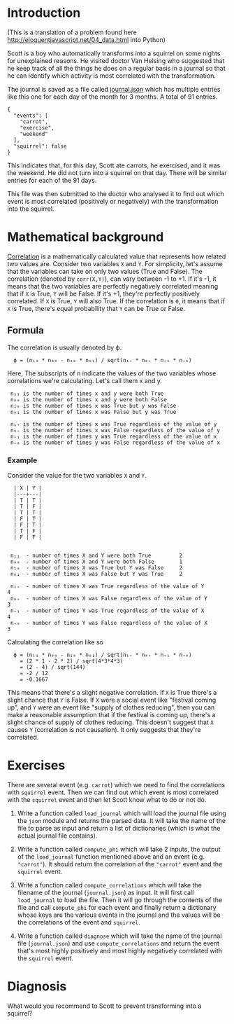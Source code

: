 # Introduction

(This is a translation of a problem found here
http://eloquentjavascript.net/04_data.html into Python)

Scott is a boy who automatically transforms into a squirrel on some
nights for unexplained reasons. He visited doctor Van Helsing who
suggested that he keep track of all the things he does on a regular
basis in a journal so that he can identify which activity is most
correlated with the transformation.

The journal is saved as a file called [journal.json](journal.json)
which has multiple entries like this one for each day of the month for
3 months. A total of 91 entries.

    {
      "events": [
        "carrot",
        "exercise",
        "weekend"
      ],
      "squirrel": false
    }

This indicates that, for this day, Scott ate carrots, he exercised,
and it was the weekend. He did not turn into a squirrel on that
day. There will be similar entries for each of the 91 days.

This file was then submitted to the doctor who analysed it to find out
which event is most correlated (positively or negatively) with the
transformation into the squirrel.

# Mathematical background

[Correlation](https://en.wikipedia.org/wiki/Correlation_and_dependence)
is a mathematically calculated value that represents how related two
values are. Consider two variables `X` and `Y`. For simplicity, let's
assume that the variables can take on only two values (True and
False). The correlation (denoted by `corr(X,Y)`), can vary between -1
to +1. If it's -1, it means that the two variables are perfectly
negatively correlated meaning that if `X` is True, `Y` will be
False. If it's +1, they're perfectly positively correlated. If `X`
is True, `Y` will also True. If the correlation is `0`, it means that
if `X` is True, there's equal probability that `Y` can be True or
False. 


## Formula

The correlation is usually denoted by ϕ. 


      ϕ = (n₁₁ * n₀₀ - n₁₀ * n₀₁) / sqrt(n₁₊ * n₀₊ * n₊₁ * n₊₀)


Here, The subscripts of n indicate the values of the two variables whose
correlations we're calculating. Let's call them x and y.


     n₁₁ is the number of times x and y were both True
     n₀₀ is the number of times x and y were both False
     n₁₀ is the number of times x was True but y was False
     n₀₁ is the number of times x was False but y was True
     
     n₁₊ is the number of times x was True regardless of the value of y
     n₀₊ is the number of times x was False regardless of the value of y
     n₊₁ is the number of times y was True regardless of the value of x
     n₊₀ is the number of times y was False regardless of the value of x


### Example

Consider the value for the two variables `X` and `Y`. 

      | X | Y |
      |---+---|
      | T | T |
      | T | F |
      | T | T |
      | F | T |
      | F | T |
      | T | F |
      | F | F |


     n₁₁  - number of times X and Y were both True         2
     n₀₀  - number of times X and Y were both False        1
     n₁₀  - number of times X was True but Y was False     2
     n₀₁  - number of times X was False but Y was True     2
     
     n₁₊  - number of times X was True regardless of the value of Y       4
     n₀₊  - number of times X was False regardless of the value of Y      3
     n₊₁  - number of times Y was True regardless of the value of X       4
     n₊₀  - number of times Y was False regardless of the value of X      3


Calculating the correlation like so

      ϕ = (n₁₁ * n₀₀ - n₁₀ * n₀₁) / sqrt(n₁₊ * n₀₊ * n₊₁ * n₊₀)
        = (2 * 1 - 2 * 2) / sqrt(4*3*4*3)
        = (2 - 4) / sqrt(144)
        = -2 / 12
        = -0.1667
  
This means that there's a slight negative correlation. If `X` is
True there's a slight chance that `Y` is False. If `X` were a social
event like "festival coming up", and `Y` were an event like "supply of
clothes reducing", then you can make a reasonable assumption that if
the festival is coming up, there's a slight chance of supply of
clothes reducing. This doesn't suggest that `X` causes `Y`
(correlation is not causation). It only suggests that they're
correlated. 


# Exercises

There are several event (e.g. `carrot`) which we need to find the
correlations with `squirrel` event. Then we can find out which event
is most correlated with the `squirrel` event and then let Scott know
what to do or not do.


1. Write a function called `load_journal` which will load the journal
   file using the `json` module and returns the parsed data. It will
   take the name of the file to parse as input and return a list of
   dictionaries (which is what the actual journal file contains).

1. Write a function called `compute_phi` which will take 2 inputs, the
   output of the `load_journal` function mentioned above and an event
   (e.g. `"carrot"`). It should return the correlation of the
   `"carrot"` event and the `squirrel` event.
   
1. Write a function called `compute_correlations` which will take the
   filename of the journal (`journal.json`) as input. It will first
   call `load_journal` to load the file. Then it will go through the
   contents of the file and call `compute_phi` for each event and
   finally return a dictionary whose keys are the various events in
   the journal and the values will be the correlations of the event
   and `squirrel`. 

1. Write a function called `diagnose` which will take the name of the
   journal file (`journal.json`) and use `compute_correlations` and
   return the event that's most highly positively and most highly
   negatively correlated with the `squirrel` event.

# Diagnosis

What would you recommend to Scott to prevent transforming into a squirrel?
    
